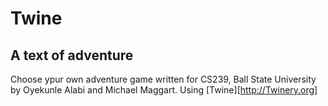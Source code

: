 # Twine
## A text of adventure

Choose ypur own adventure 
game written for CS239, Ball State University
by Oyekunle Alabi and Michael Maggart.
Using [Twine][http://Twinery.org]
